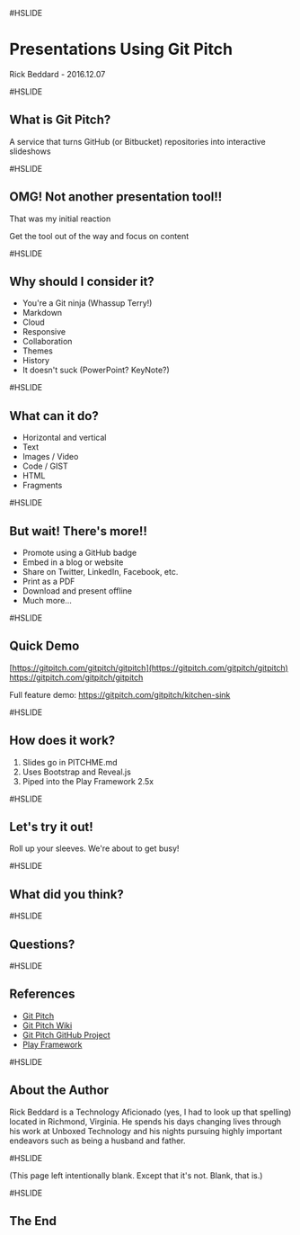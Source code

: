 #HSLIDE

# Presentations Using Git Pitch

Rick Beddard - 2016.12.07

#HSLIDE

## What is Git Pitch?

A service that turns GitHub (or Bitbucket) repositories into interactive slideshows

#HSLIDE

## OMG! Not another presentation tool!!
That was my initial reaction <!-- .element: class="fragment" -->

Get the tool out of the way and focus on content <!-- .element: class="fragment" -->

#HSLIDE

## Why should I consider it?
- You're a Git ninja (Whassup Terry!) <!-- .element: class="fragment" -->
- Markdown <!-- .element: class="fragment" -->
- Cloud <!-- .element: class="fragment" -->
- Responsive <!-- .element: class="fragment" -->
- Collaboration <!-- .element: class="fragment" -->
- Themes <!-- .element: class="fragment" -->
- History <!-- .element: class="fragment" -->
- It doesn't suck (PowerPoint? KeyNote?) <!-- .element: class="fragment" -->

#HSLIDE

## What can it do?

- Horizontal and vertical <!-- .element: class="fragment" -->
- Text <!-- .element: class="fragment" -->
- Images / Video <!-- .element: class="fragment" -->
- Code / GIST <!-- .element: class="fragment" -->
- HTML <!-- .element: class="fragment" -->
- Fragments <!-- .element: class="fragment" -->

#HSLIDE

## But wait! There's more!!

- Promote using a GitHub badge
- Embed in a blog or website
- Share on Twitter, LinkedIn, Facebook, etc.
- Print as a PDF
- Download and present offline
- Much more...

#HSLIDE

## Quick Demo
[https://gitpitch.com/gitpitch/gitpitch](https://gitpitch.com/gitpitch/gitpitch)
<https://gitpitch.com/gitpitch/gitpitch>

Full feature demo: <https://gitpitch.com/gitpitch/kitchen-sink>

#HSLIDE

## How does it work?

1. Slides go in PITCHME.md <!-- .element: class="fragment" -->
1. Uses Bootstrap and Reveal.js <!-- .element: class="fragment" -->
1. Piped into the Play Framework 2.5x <!-- .element: class="fragment" -->

#HSLIDE

## Let's try it out!

Roll up your sleeves. We're about to get busy!

#HSLIDE

## What did you think?

#HSLIDE

## Questions?

#HSLIDE

## References

- [Git Pitch](http://www.gitpitch.com)
- [Git Pitch Wiki](https://github.com/gitpitch/gitpitch/wiki)
- [Git Pitch GitHub Project](https://github.com/gitpitch/gitpitch)
- [Play Framework](https://playframework.com/)

#HSLIDE

## About the Author

Rick Beddard is a Technology Aficionado (yes, I had to look up that spelling) located in Richmond, Virginia. He spends his days changing lives through his work at Unboxed Technology and his nights pursuing highly important endeavors such as being a husband and father.

#HSLIDE

(This page left intentionally blank. Except that it's not. Blank, that is.)

#HSLIDE

## The End
